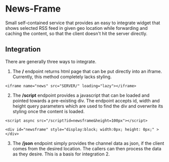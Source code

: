 # News-Frame

Small self-contained service that provides an easy to integrate widget that shows selected RSS feed in given geo location while forwarding and caching the content, so that the client doesn't hit the server directly.

## Integration

There are generally three ways to integrate.

1. The **/** endpoint returns html page that can be put directly into an iframe. Currently, this method completely lacks styling.

```
<iframe name="news" src="SERVER/" loading="lazy"></iframe>
```

2. The **/script** endpoint provides a javascript that can be loaded and pointed towards a pre-existing div. The endpoint accepts id, width and height query parameters which are used to find the div and overwrite its styling once the content is loaded.

```
<script async src="/script?id=newsframe&height=100px"></script>

<div id="newsframe" style="display:block; width:0px; height: 0px;" >
</div>
```

3. The **/json** endpoint simply provides the channel data as json, if the client comes from the desired location. The callers can then process the data as they desire. This is a basis for integration 2.

